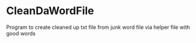 # CleanDaWordFile
Program to create cleaned up txt file from junk word file via helper file with good words